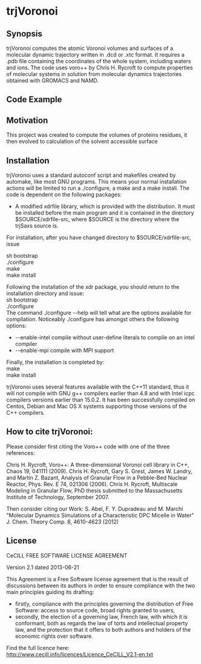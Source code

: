 # trjVoronoi
## Synopsis

trjVoronoi computes the atomic Voronoi volumes and surfaces of a molecular dynamic trajectory 
written in .dcd or .xtc format. It requires a .pdb file containing the coordinates of the whole system, including waters and ions. 
The code uses voro++ by Chris H. Rycroft to compute properties of molecular systems in solution from molecular dynamics trajectories 
obtained with GROMACS and NAMD. 
## Code Example


## Motivation

This project was created to compute the volumes of proteins residues, it then evolved to calculation of the solvent accessible surface 

## Installation
trjVoronoi uses a standard autoconf script and makefiles created by automake, like most GNU programs. 
This means your normal installation actions will be limited to run a ./configure, a make and a make install. 
The code is dependent on the following packages:

* A modified xdrfile library, which is provided with the distribution. It must be installed before the main program and it 
is contained in the directory $SOURCE/xdrfile-src, where $SOURCE is the directory where the trjSaxs source is. 


For installation, after you have changed directory to $SOURCE/xdrfile-src, issue 

sh bootstrap <br />
./configure<br />
make<br />
make install<br />

Following the installation of the xdr package, you should return to the installation directory and issue:<br />
sh bootstrap <br />
./configure <br />
The command ./configure --help will tell what are the options available for compilation. Noticeably ./configure 
has amongst others the following options:

* --enable-intel          compile without user-define literals to compile on an intel compiler<br />
* --enable-mpi           compile with MPI support<br />

Finally, the installation is completed by: <br/>
make<br />
make install<br />

trjVoronoi uses several features available with the C++11 standard, thus it will not compile with GNU g++ compilers earlier 
than 4.8 and with Intel icpc compilers versions earlier than 15.0.2. It has been successfully compiled on Centos, Debian and 
Mac OS X systems supporting those versions of the C++ compilers.

## How to cite trjVoronoi: 

Please consider first citing the Voro++  code with one of the three references:

Chris H. Rycroft, Voro++: A three-dimensional Voronoi cell library in C++, Chaos 19, 041111 (2009).
Chris H. Rycroft, Gary S. Grest, James W. Landry, and Martin Z. Bazant, Analysis of Granular Flow in a Pebble-Bed Nuclear Reactor, Phys. Rev. E 74, 021306 (2006).
Chris H. Rycroft, Multiscale Modeling in Granular Flow, PhD thesis submitted to the Massachusetts Institute of Technology, September 2007.

Then consider citing our Work:
S. Abel, F. Y. Dupradeau and M. Marchi "Molecular Dynamics Simulations of a Characteristic DPC Micelle in Water" J. Chem. Theory Comp. 8, 4610-4623 (2012)

## License

  CeCILL FREE SOFTWARE LICENSE AGREEMENT

Version 2.1 dated 2013-06-21


This Agreement is a Free Software license agreement that is the result
of discussions between its authors in order to ensure compliance with
the two main principles guiding its drafting:

  * firstly, compliance with the principles governing the distribution
    of Free Software: access to source code, broad rights granted to users,
  * secondly, the election of a governing law, French law, with which it
    is conformant, both as regards the law of torts and intellectual
    property law, and the protection that it offers to both authors and
    holders of the economic rights over software.

Find the full licence here: http://www.cecill.info/licences/Licence_CeCILL_V2.1-en.txt
